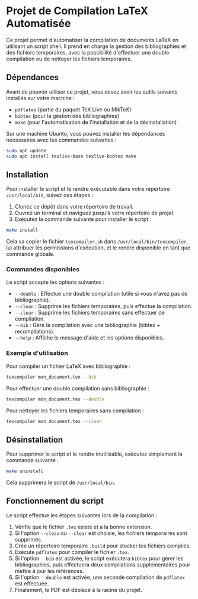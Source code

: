 # Projet de Compilation LaTeX Automatisée

Ce projet permet d'automatiser la compilation de documents LaTeX en utilisant un script shell. Il prend en charge la gestion des bibliographies et des fichiers temporaires, avec la possibilité d'effectuer une double compilation ou de nettoyer les fichiers temporaires.

## Dépendances

Avant de pouvoir utiliser ce projet, vous devez avoir les outils suivants installés sur votre machine :

- `pdflatex` (partie du paquet TeX Live ou MikTeX)
- `bibtex` (pour la gestion des bibliographies)
- `make` (pour l'automatisation de l'installation et de la désinstallation)

Sur une machine Ubuntu, vous pouvez installer les dépendances nécessaires avec les commandes suivantes :

```bash
sudo apt update
sudo apt install texlive-base texlive-bibtex make
```

## Installation

Pour installer le script et le rendre exécutable dans votre répertoire `/usr/local/bin`, suivez ces étapes :

1. Clonez ce dépôt dans votre répertoire de travail.
2. Ouvrez un terminal et naviguez jusqu'à votre répertoire de projet.
3. Exécutez la commande suivante pour installer le script :

```bash
make install
```

Cela va copier le fichier `texcompiler.sh` dans `/usr/local/bin/texcompiler`, lui attribuer les permissions d'exécution, et le rendre disponible en tant que commande globale.

### Commandes disponibles

Le script accepte les options suivantes :

- `--double` : Effectue une double compilation (utile si vous n'avez pas de bibliographie).
- `--clean` : Supprime les fichiers temporaires, puis effectue la compilation.
- `--clear` : Supprime les fichiers temporaires sans effectuer de compilation.
- `--bib` : Gère la compilation avec une bibliographie (bibtex + recompilations).
- `--help` : Affiche le message d'aide et les options disponibles.

### Exemple d'utilisation

Pour compiler un fichier LaTeX avec bibliographie :

```bash
texcompiler mon_document.tex --bib
```

Pour effectuer une double compilation sans bibliographie :

```bash
texcompiler mon_document.tex --double
```

Pour nettoyer les fichiers temporaires sans compilation :

```bash
texcompiler mon_document.tex --clear
```

## Désinstallation

Pour supprimer le script et le rendre inutilisable, exécutez simplement la commande suivante :

```bash
make uninstall
```

Cela supprimera le script de `/usr/local/bin`.

## Fonctionnement du script

Le script effectue les étapes suivantes lors de la compilation :

1. Vérifie que le fichier `.tex` existe et a la bonne extension.
2. Si l'option `--clean` ou `--clear` est choisie, les fichiers temporaires sont supprimés.
3. Crée un répertoire temporaire `.build` pour stocker les fichiers compilés.
4. Exécute `pdflatex` pour compiler le fichier `.tex`.
5. Si l'option `--bib` est activée, le script exécutera `bibtex` pour gérer les bibliographies, puis effectuera deux compilations supplémentaires pour mettre à jour les références.
6. Si l'option `--double` est activée, une seconde compilation de `pdflatex` est effectuée.
7. Finalement, le PDF est déplacé à la racine du projet.
